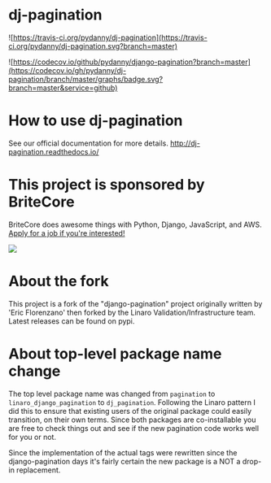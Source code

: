 # dj-pagination

![https://travis-ci.org/pydanny/dj-pagination](https://travis-ci.org/pydanny/dj-pagination.svg?branch=master)

![https://codecov.io/github/pydanny/django-pagination?branch=master](https://codecov.io/gh/pydanny/dj-pagination/branch/master/graphs/badge.svg?branch=master&service=github)

# How to use dj-pagination

See our official documentation for more details.
http://dj-pagination.readthedocs.io/


# This project is sponsored by BriteCore

BriteCore does awesome things with Python, Django, JavaScript, and AWS. [Apply for a job if you're interested!](http://engineering-application.britecore.com)

[![](https://avatars1.githubusercontent.com/u/967173?s=200&v=4)](http://engineering-application.britecore.com)


# About the fork

This project is a fork of the "django-pagination" project
originally written by 'Eric Florenzano' then forked by the Linaro
Validation/Infrastructure team. Latest releases can be found on pypi.


# About top-level package name change
The top level package name was changed from `pagination` to
`linaro_django_pagination` to `dj_pagination`. Following the Linaro pattern
I did this to ensure that existing users of the original package could easily
transition, on their own terms. Since both packages are co-installable you
are free to check things out and see if the new pagination code works well for
you or not.

Since the implementation of the actual tags were rewritten since the
django-pagination days it's fairly certain the new package is a NOT a
drop-in replacement.


